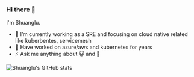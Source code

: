 ### Hi there 👋

I'm Shuanglu. 

- 🔭 I’m currently working as a SRE and focusing on cloud native related like kuberbentes, servicemesh 
- 💬 Have worked on azure/aws and kubernetes for years
- ⚡ Ask me anything about :smiley_cat: and :dog: 


![Shuanglu's GitHub stats](https://github-readme-stats.vercel.app/api?username=Shuanglu&count_private=true&show_icons=true)
